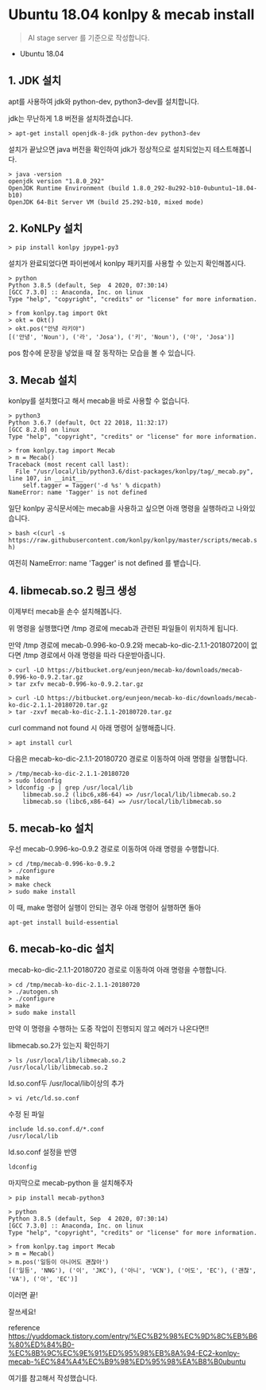 # Ubuntu 18.04 konlpy & mecab install

> AI stage server 를 기준으로 작성합니다.

- Ubuntu 18.04

## 1. JDK 설치

apt를 사용하여 jdk와 python-dev, python3-dev를 설치합니다.

jdk는 무난하게 1.8 버전을 설치하겠습니다.

`> apt-get install openjdk-8-jdk python-dev python3-dev`

설치가 끝났으면 java 버전을 확인하여 jdk가 정상적으로 설치되었는지 테스트해봅니다.

```
> java -version
openjdk version "1.8.0_292"
OpenJDK Runtime Environment (build 1.8.0_292-8u292-b10-0ubuntu1~18.04-b10)
OpenJDK 64-Bit Server VM (build 25.292-b10, mixed mode)
```

## 2. KoNLPy 설치

`> pip install konlpy jpype1-py3`

설치가 완료되었다면 파이썬에서 konlpy 패키지를 사용할 수 있는지 확인해봅시다.

```
> python
Python 3.8.5 (default, Sep  4 2020, 07:30:14)
[GCC 7.3.0] :: Anaconda, Inc. on linux
Type "help", "copyright", "credits" or "license" for more information.

> from konlpy.tag import Okt
> okt = Okt()
> okt.pos("안녕 라키야")
[('안녕', 'Noun'), ('라', 'Josa'), ('키', 'Noun'), ('야', 'Josa')]
```

pos 함수에 문장을 넣었을 때 잘 동작하는 모습을 볼 수 있습니다.

## 3. Mecab 설치

konlpy를 설치했다고 해서 mecab을 바로 사용할 수 없습니다.

```
> python3
Python 3.6.7 (default, Oct 22 2018, 11:32:17) 
[GCC 8.2.0] on linux
Type "help", "copyright", "credits" or "license" for more information.

> from konlpy.tag import Mecab
> m = Mecab()
Traceback (most recent call last):
  File "/usr/local/lib/python3.6/dist-packages/konlpy/tag/_mecab.py", line 107, in __init__
    self.tagger = Tagger('-d %s' % dicpath)
NameError: name 'Tagger' is not defined
```

일단 konlpy 공식문서에는 mecab을 사용하고 싶으면 아래 명령을 실행하라고 나와있습니다.

`> bash <(curl -s https://raw.githubusercontent.com/konlpy/konlpy/master/scripts/mecab.sh)`

여전히 NameError: name 'Tagger' is not defined 를 뱉습니다.

## 4. libmecab.so.2 링크 생성

이제부터 mecab을 손수 설치해봅니다.

위 명령을 실행했다면 /tmp 경로에 mecab과 관련된 파일들이 위치하게 됩니다.

만약 /tmp 경로에 mecab-0.996-ko-0.9.2와 mecab-ko-dic-2.1.1-20180720이 없다면 
/tmp 경로에서 아래 명령을 따라 다운받아줍니다.

```
> curl -LO https://bitbucket.org/eunjeon/mecab-ko/downloads/mecab-0.996-ko-0.9.2.tar.gz
> tar zxfv mecab-0.996-ko-0.9.2.tar.gz

> curl -LO https://bitbucket.org/eunjeon/mecab-ko-dic/downloads/mecab-ko-dic-2.1.1-20180720.tar.gz
> tar -zxvf mecab-ko-dic-2.1.1-20180720.tar.gz
```

curl command not found 시 아래 명령어 실행해줍니다.

`> apt install curl` 

다음은 mecab-ko-dic-2.1.1-20180720 경로로 이동하여 아래 명령을 실행합니다.

```
> /tmp/mecab-ko-dic-2.1.1-20180720
> sudo ldconfig
> ldconfig -p | grep /usr/local/lib
	libmecab.so.2 (libc6,x86-64) => /usr/local/lib/libmecab.so.2
	libmecab.so (libc6,x86-64) => /usr/local/lib/libmecab.so
```

## 5. mecab-ko 설치

우선 mecab-0.996-ko-0.9.2 경로로 이동하여 아래 명령을 수행합니다.

```
> cd /tmp/mecab-0.996-ko-0.9.2
> ./configure
> make
> make check
> sudo make install
```

이 때, make 명령어 실행이 안되는 경우 아래 명령어 실행하면 돌아

`apt-get install build-essential`

## 6. mecab-ko-dic 설치

mecab-ko-dic-2.1.1-20180720 경로로 이동하여 아래 명령을 수행합니다.

```
> cd /tmp/mecab-ko-dic-2.1.1-20180720
> ./autogen.sh
> ./configure
> make
> sudo make install
```

만약 이 명령을 수행하는 도중 작업이 진행되지 않고 에러가 나온다면!!

libmecab.so.2가 있는지 확인하기

```
> ls /usr/local/lib/libmecab.so.2
/usr/local/lib/libmecab.so.2
```

ld.so.conf두 /usr/local/lib이상의 추가

`> vi /etc/ld.so.conf`

수정 된 파일

```
include ld.so.conf.d/*.conf
/usr/local/lib
```

ld.so.conf 설정을 반영

`ldconfig`

마지막으로 mecab-python 을 설치해주자

`> pip install mecab-python3`

```
> python
Python 3.8.5 (default, Sep  4 2020, 07:30:14)
[GCC 7.3.0] :: Anaconda, Inc. on linux
Type "help", "copyright", "credits" or "license" for more information.

> from konlpy.tag import Mecab
> m = Mecab()
> m.pos('일등이 아니어도 괜찮아')
[('일등', 'NNG'), ('이', 'JKC'), ('아니', 'VCN'), ('어도', 'EC'), ('괜찮', 'VA'), ('아', 'EC')]
```

이러면 끝!

잘쓰세요!

reference https://yuddomack.tistory.com/entry/%EC%B2%98%EC%9D%8C%EB%B6%80%ED%84%B0-%EC%8B%9C%EC%9E%91%ED%95%98%EB%8A%94-EC2-konlpy-mecab-%EC%84%A4%EC%B9%98%ED%95%98%EA%B8%B0ubuntu

여기를 참고해서 작성했습니다.
